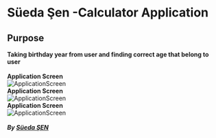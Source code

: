 # Süeda Şen -Calculator Application

## Purpose

**Taking birthday year from user and finding correct age that belong to user** <br/>
<br/>
**Application Screen** <br/>
![ApplicationScreen](https://i.hizliresim.com/aHttTz.jpg) <br/>
**Application Screen** <br/>
![ApplicationScreen](https://i.hizliresim.com/NcngIx.jpg) <br/>
**Application Screen** <br/>
![ApplicationScreen](https://i.hizliresim.com/NGhGOT.jpg) <br/>
<br/>
***By [Süeda ŞEN](https://www.linkedin.com/in/süeda-ş-578a63150)*** <br/>
